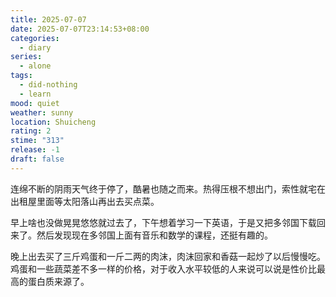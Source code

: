 ```yaml
---
title: 2025-07-07
date: 2025-07-07T23:14:53+08:00
categories:
  - diary
series:
  - alone
tags:
  - did-nothing
  - learn
mood: quiet
weather: sunny
location: Shuicheng
rating: 2
stime: "313"
release: -1
draft: false
---
```

连绵不断的阴雨天气终于停了，酷暑也随之而来。热得压根不想出门，索性就宅在出租屋里面等太阳落山再出去买点菜。

早上啥也没做晃晃悠悠就过去了，下午想着学习一下英语，于是又把多邻国下载回来了。然后发现现在多邻国上面有音乐和数学的课程，还挺有趣的。

晚上出去买了三斤鸡蛋和一斤二两的肉沫，肉沫回家和香菇一起炒了以后慢慢吃。鸡蛋和一些蔬菜差不多一样的价格，对于收入水平较低的人来说可以说是性价比最高的蛋白质来源了。
